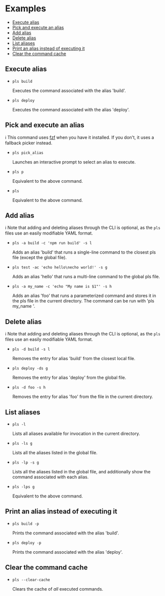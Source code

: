 # Examples

- [Execute alias](#execute-alias)
- [Pick and  execute an alias](#pick-and-execute-an-alias)
- [Add alias](#add-alias)
- [Delete alias](#delete-alias)
- [List aliases](#list-aliases)
- [Print an alias instead of executing it](#print-an-alias-instead-of-executing-it)
- [Clear the command cache](#clear-the-command-cache)

## Execute alias

- `pls build`
   
  Executes the command associated with the alias 'build'.

- `pls deploy`

  Executes the command associated with the alias 'deploy'.

## Pick and execute an alias

ℹ️ This command uses [fzf](https://github.com/junegunn/fzf) when you have it installed. If you don't, it uses a fallback picker instead.

  - `pls pick_alias`
    
    Launches an interactive prompt to select an alias to execute.

  - `pls p`

    Equivalent to the above command.

  - `pls`

    Equivalent to the above command.

## Add alias

ℹ️ Note that adding and deleting aliases through the CLI is optional, as the `pls` files use an easily modifiable YAML format.

- `pls -a build -c 'npm run build' -s l`

  Adds an alias 'build' that runs a single-line command to the closest pls file (except the global file).

- `pls test -ac 'echo hello\necho world!' -s g`

  Adds an alias 'hello' that runs a multi-line command to the global pls file.

- `pls -a my_name -c 'echo "My name is $1"' -s h`

  Adds an alias 'foo' that runs a parameterized command and stores it in the pls file in the current directory. The command can be run with 'pls my_name <name>'.

## Delete alias

ℹ️ Note that adding and deleting aliases through the CLI is optional, as the `pls` files use an easily modifiable YAML format.

  - `pls -d build -s l`
  
    Removes the entry for alias 'build' from the closest local file.
  - `pls deploy -ds g`
    
    Removes the entry for alias 'deploy' from the global file.
  
  - `pls -d foo -s h`
    
    Removes the entry for alias 'foo' from the file in the current directory.

## List aliases

  - `pls -l`
    
      Lists all aliases available for invocation in the current directory.

  - `pls -ls g`

      Lists all the aliases listed in the global file.

  - `pls -lp -s g`

      Lists all the aliases listed in the global file, and additionally show the command associated with each alias.

  - `pls -lps g`

      Equivalent to the above command.

## Print an alias instead of executing it

- `pls build -p`
   
  Prints the command associated with the alias 'build'.

- `pls deploy -p`

  Prints the command associated with the alias 'deploy'.

## Clear the command cache

- `pls --clear-cache`

  Clears the cache of *all* executed commands.
